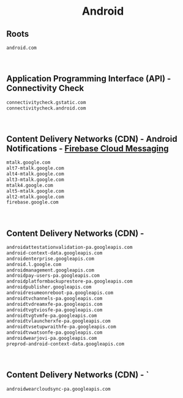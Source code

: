 


<h1 align="center">Android</h1>  


## Roots


```html
android.com
```  

<br>

## Application Programming Interface (API) - Connectivity Check


```html
connectivitycheck.gstatic.com
connectivitycheck.android.com
```  

<br>

## Content Delivery Networks (CDN) - Android Notifications - [Firebase Cloud Messaging](https://firebase.google.com/docs/cloud-messaging/)


```html
mtalk.google.com
alt7-mtalk.google.com
alt4-mtalk.google.com
alt3-mtalk.google.com
mtalk4.google.com
alt5-mtalk.google.com
alt2-mtalk.google.com
firebase.google.com
```  

<br>

## Content Delivery Networks (CDN) - 


```html
androidattestationvalidation-pa.googleapis.com
android-context-data.googleapis.com
androidenterprise.googleapis.com
android.l.google.com
androidmanagement.googleapis.com
androidpay-users-pa.googleapis.com
androidplatformbackuprestore-pa.googleapis.com
androidpublisher.googleapis.com
androidresumeonreboot-pa.googleapis.com
androidtvchannels-pa.googleapis.com
androidtvdreamxfe-pa.googleapis.com
androidtvgtviosfe-pa.googleapis.com
androidtvgtvmfe-pa.googleapis.com
androidtvlauncherxfe-pa.googleapis.com
androidtvsetupwraithfe-pa.googleapis.com
androidtvwatsonfe-pa.googleapis.com
androidwearjovi-pa.googleapis.com
preprod-android-context-data.googleapis.com
```  

<br>

## Content Delivery Networks (CDN) - `


```html
androidwearcloudsync-pa.googleapis.com
```  

<br>
